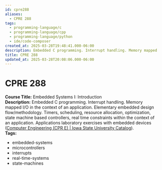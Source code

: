 ```yaml
---
id: cpre288
aliases:
  - CPRE 288
tags:
  - programming-language/c
  - programming-language/cpp
  - programming-language/python
  - ide/code-composer
created_at: 2025-03-28T19:48:41.000-06:00
description: Embedded C programming. Interrupt handling. Memory mapped I/O in the context of an application. Elementary embedded design flow/methodology. Timers, scheduling, resource allocation, optimization, state machine based controllers, real time constraints within the context of an application. Applications laboratory exercises with embedded devices class taken at Iowa State University.
title: CPRE 288
updated_at: 2025-03-28T20:08:06.000-06:00
---
```


# CPRE 288

**Course Title:** Embedded Systems I: Introduction  
**Description:** Embedded C programming. Interrupt handling. Memory mapped I/O in the context of an application. Elementary embedded design flow/methodology. Timers, scheduling, resource allocation, optimization, state machine based controllers, real time constraints within the context of an application. Applications laboratory exercises with embedded devices ([Computer Engineering (CPR E) | Iowa State University Catalog](https://catalog.iastate.edu/previouscatalogs/2022-2023/azcourses/cpr_e/#:~:text=Embedded%20C%20programming,laboratory%20exercises%20with%20embedded%20devices)).  
**Tags:**

- embedded-systems
- microcontrollers
- interrupts
- real-time-systems
- state-machines
